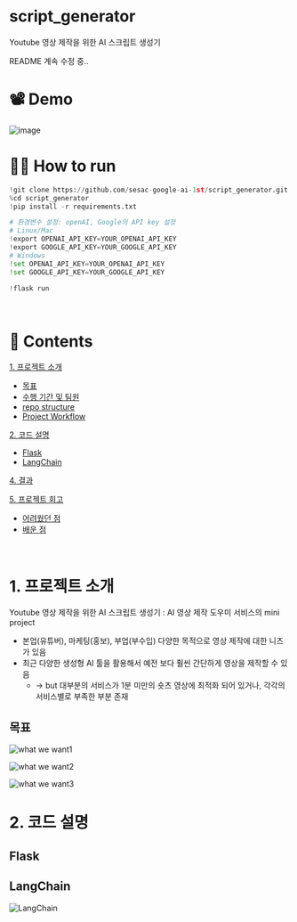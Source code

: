 # script_generator
Youtube 영상 제작을 위한 AI 스크립트 생성기

README 계속 수정 중..

# 📽️ Demo

![image](https://github.com/sesac-google-ai-1st/script_generator/assets/97524127/4e7249e6-9e6e-448e-aea8-e1f46c7cefe3)



# 🧑‍💻 How to run

```python
!git clone https://github.com/sesac-google-ai-1st/script_generator.git
%cd script_generator
!pip install -r requirements.txt

# 환경변수 설정: openAI, Google의 API key 설정 
# Linux/Mac
!export OPENAI_API_KEY=YOUR_OPENAI_API_KEY
!export GOOGLE_API_KEY=YOUR_GOOGLE_API_KEY
# Windows
!set OPENAI_API_KEY=YOUR_OPENAI_API_KEY
!set GOOGLE_API_KEY=YOUR_GOOGLE_API_KEY

!flask run
```


<br>

# 📃 Contents

[1. 프로젝트 소개](#1-프로젝트-소개) <br>
  - [목표](#목표)
  - [수행 기간 및 팀원](#수행-기간-및-팀원)
  - [repo structure](#repo-structure)
  - [Project Workflow]()
  
[2. 코드 설명](#2-코드-설명) <br>
  - [Flask](#Flask)
  - [LangChain](#LangChain)


[4. 결과](#4-결과) <br>

[5. 프로젝트 회고](#5-프로젝트-회고) <br>
  - [어려웠던 점](#어려웠던-점)
  - [배운 점](#배운-점)


<br>

# 1. 프로젝트 소개

Youtube 영상 제작을 위한 AI 스크립트 생성기
: AI 영상 제작 도우미 서비스의 mini project
- 본업(유튜버), 마케팅(홍보), 부업(부수입) 다양한 목적으로 영상 제작에 대한 니즈가 있음 
- 최근 다양한 생성형 AI 툴을 활용해서 예전 보다 훨씬 간단하게 영상을 제작할 수 있음
  - → but 대부분의 서비스가 1분 미만의 숏츠 영상에 최적화 되어 있거나, 각각의 서비스별로 부족한 부분 존재

## 목표

![what we want1](https://github.com/sesac-google-ai-1st/script_generator/assets/97524127/b3472037-c162-40e7-92fb-4ebc0c98647a)

![what we want2](https://github.com/sesac-google-ai-1st/script_generator/assets/97524127/40e7b69b-4a11-46e2-ae89-7dda8d16884e)

![what we want3](https://github.com/sesac-google-ai-1st/script_generator/assets/97524127/dfc9830d-62d8-470b-abe2-69386fee56e7)



# 2. 코드 설명

## Flask

## LangChain

![LangChain](https://github.com/sesac-google-ai-1st/script_generator/assets/97524127/688f1b1d-5dae-4d9e-8603-ae505606406f)
